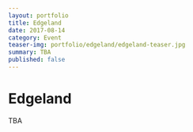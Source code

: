 ```yaml
---
layout: portfolio
title: Edgeland
date: 2017-08-14
category: Event
teaser-img: portfolio/edgeland/edgeland-teaser.jpg
summary: TBA
published: false
---
```

# Edgeland

TBA
